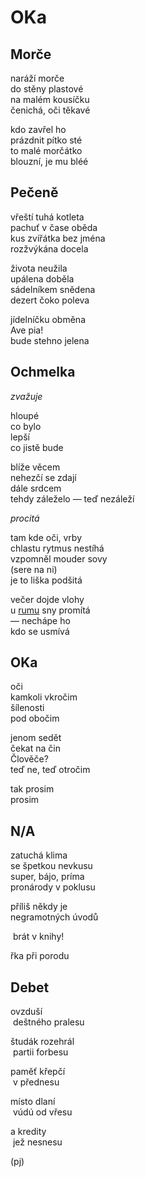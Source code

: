 OKa
===


Morče
-----
 
naráží morče  
do stěny plastové  
na malém kousíčku  
čenichá, oči těkavé  
  
kdo zavřel ho  
prázdnit pítko sté  
to malé morčátko  
blouzní, je mu bléé
 

Pečeně
------

vřeští tuhá kotleta  
pachuť v čase oběda  
kus zvířátka bez jména  
rozžvýkána docela

života neužila  
upálena doběla  
sádelníkem snědena  
dezert čoko poleva

jídelníčku obměna  
Ave pia!  
bude stehno jelena


Ochmelka
--------

*zvažuje*

hloupé  
co bylo  
lepší  
co jistě bude

blíže věcem  
nehezčí se zdají  
dále srdcem  
tehdy záleželo — teď nezáleží

*procitá*

tam kde oči, vrby  
chlastu rytmus nestíhá  
vzpomněl mouder sovy  
(sere na ni)  
je to liška podšitá

večer dojde vlohy  
u [rumu](http://youtu.be/D3bRWm3mxPc) sny promítá  
— nechápe ho  
kdo se usmívá


OKa
---

oči  
kamkoli vkročim  
šílenosti  
pod obočim

jenom sedět  
čekat na čin  
Člověče?  
teď ne, teď otročim

tak prosim  
prosim


N/A
---

zatuchá klima  
se špetkou nevkusu  
super, bájo, príma  
pronárody v poklusu

příliš někdy je  
negramotných úvodů  

&nbsp;brát v knihy!

řka při porodu


Debet
-----

ovzduší  
&nbsp;deštného pralesu

študák rozehrál    
&nbsp;partii forbesu

paměť křepčí  
&nbsp;v přednesu

místo dlaní  
&nbsp;vúdú od vřesu

a kredity  
&nbsp;jež nesnesu


(pj)

